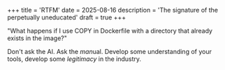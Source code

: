 +++
title = 'RTFM'
date = 2025-08-16
description = 'The signature of the perpetually uneducated'
draft = true
+++


"What happens if I use COPY in Dockerfile with a directory that already exists
in the image?"

Don't ask the AI.  Ask the *man*ual.  Develop some understanding of your tools,
develop some *legitimacy* in the industry.
